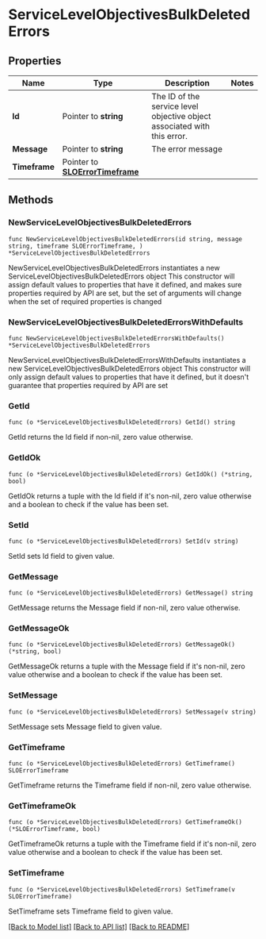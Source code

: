 # ServiceLevelObjectivesBulkDeletedErrors

## Properties

Name | Type | Description | Notes
------------ | ------------- | ------------- | -------------
**Id** | Pointer to **string** | The ID of the service level objective object associated with this error. | 
**Message** | Pointer to **string** | The error message | 
**Timeframe** | Pointer to [**SLOErrorTimeframe**](SLOErrorTimeframe.md) |  | 

## Methods

### NewServiceLevelObjectivesBulkDeletedErrors

`func NewServiceLevelObjectivesBulkDeletedErrors(id string, message string, timeframe SLOErrorTimeframe, ) *ServiceLevelObjectivesBulkDeletedErrors`

NewServiceLevelObjectivesBulkDeletedErrors instantiates a new ServiceLevelObjectivesBulkDeletedErrors object
This constructor will assign default values to properties that have it defined,
and makes sure properties required by API are set, but the set of arguments
will change when the set of required properties is changed

### NewServiceLevelObjectivesBulkDeletedErrorsWithDefaults

`func NewServiceLevelObjectivesBulkDeletedErrorsWithDefaults() *ServiceLevelObjectivesBulkDeletedErrors`

NewServiceLevelObjectivesBulkDeletedErrorsWithDefaults instantiates a new ServiceLevelObjectivesBulkDeletedErrors object
This constructor will only assign default values to properties that have it defined,
but it doesn't guarantee that properties required by API are set

### GetId

`func (o *ServiceLevelObjectivesBulkDeletedErrors) GetId() string`

GetId returns the Id field if non-nil, zero value otherwise.

### GetIdOk

`func (o *ServiceLevelObjectivesBulkDeletedErrors) GetIdOk() (*string, bool)`

GetIdOk returns a tuple with the Id field if it's non-nil, zero value otherwise
and a boolean to check if the value has been set.

### SetId

`func (o *ServiceLevelObjectivesBulkDeletedErrors) SetId(v string)`

SetId sets Id field to given value.


### GetMessage

`func (o *ServiceLevelObjectivesBulkDeletedErrors) GetMessage() string`

GetMessage returns the Message field if non-nil, zero value otherwise.

### GetMessageOk

`func (o *ServiceLevelObjectivesBulkDeletedErrors) GetMessageOk() (*string, bool)`

GetMessageOk returns a tuple with the Message field if it's non-nil, zero value otherwise
and a boolean to check if the value has been set.

### SetMessage

`func (o *ServiceLevelObjectivesBulkDeletedErrors) SetMessage(v string)`

SetMessage sets Message field to given value.


### GetTimeframe

`func (o *ServiceLevelObjectivesBulkDeletedErrors) GetTimeframe() SLOErrorTimeframe`

GetTimeframe returns the Timeframe field if non-nil, zero value otherwise.

### GetTimeframeOk

`func (o *ServiceLevelObjectivesBulkDeletedErrors) GetTimeframeOk() (*SLOErrorTimeframe, bool)`

GetTimeframeOk returns a tuple with the Timeframe field if it's non-nil, zero value otherwise
and a boolean to check if the value has been set.

### SetTimeframe

`func (o *ServiceLevelObjectivesBulkDeletedErrors) SetTimeframe(v SLOErrorTimeframe)`

SetTimeframe sets Timeframe field to given value.



[[Back to Model list]](../README.md#documentation-for-models) [[Back to API list]](../README.md#documentation-for-api-endpoints) [[Back to README]](../README.md)


